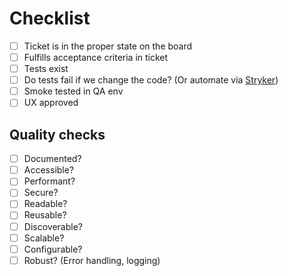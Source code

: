 # Checklist

- [ ] Ticket is in the proper state on the board
- [ ] Fulfills acceptance criteria in ticket
- [ ] Tests exist
- [ ] Do tests fail if we change the code? (Or automate via [Stryker](https://stryker-mutator.io/))
- [ ] Smoke tested in QA env
- [ ] UX approved

## Quality checks

- [ ] Documented?
- [ ] Accessible?
- [ ] Performant?
- [ ] Secure?
- [ ] Readable?
- [ ] Reusable?
- [ ] Discoverable?
- [ ] Scalable?
- [ ] Configurable?
- [ ] Robust? (Error handling, logging)
